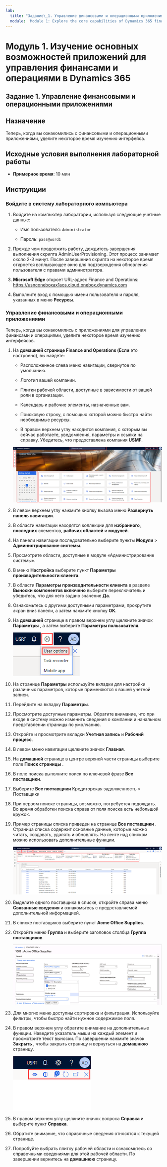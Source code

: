 ```yaml
---
lab:
  title: "Задание\_1. Управление финансовыми и операционными приложениями"
  module: 'Module 1: Explore the core capabilities of Dynamics 365 finance and operations apps'
---
```


# Модуль 1. Изучение основных возможностей приложений для управления финансами и операциями в Dynamics 365

## Задание 1. Управление финансовыми и операционными приложениями

## Назначение

Теперь, когда вы ознакомились с финансовыми и операционными приложениями, уделите некоторое время изучению интерфейса.

## Исходные условия выполнения лабораторной работы

- **Примерное время**: 10 мин

## Инструкции

### Войдите в систему лабораторного компьютера

1.  Войдите на компьютер лаборатории, используя следующие учетные данные:

    - Имя пользователя: `Administrator`

    - Пароль: `pass@word1`

1.  Прежде чем продолжить работу, дождитесь завершения выполнения скрипта AdminUserProvisioning. Этот процесс занимает около 2-3 минут. После завершения скрипта на некоторое время откроется всплывающее окно для подтверждения обновления пользователя с правами администратора. 

1.  **Microsoft Edge** откроет URL-адрес Finance and Operations: <https://usnconeboxax1aos.cloud.onebox.dynamics.com>

1.  Выполните вход с помощью имени пользователя и пароля, указанных в меню **Ресурсы**. 


### Управление финансовыми и операционными приложениями

Теперь, когда вы ознакомились с приложениями для управления финансами и операциями, уделите некоторое время изучению интерфейсов.

1.  На **домашней странице Finance and Operations (Если** это настроено), вы найдете:

    - Расположенное слева меню навигации, свернутое по умолчанию.

    - Логотип вашей компании.

    - Плитки рабочей области, доступные в зависимости от вашей роли в организации.

    - Календарь и рабочие элементы, назначенные вам.

    -  Поисковую строку, с помощью которой можно быстро найти необходимые ресурсы.

    - В правом верхнем углу находится компания, с которым вы сейчас работаете, уведомления, параметры и ссылки на справку. Убедитесь, что предоставлена компания **USMF**.

    ![Снимок экрана домашней страницы Dynamics 365 Finance и операций с выделенными областями.](./media/lab-navigate-finance-and-operations-apps-04.png)

2.  В левом верхнем углу нажмите кнопку вызова меню **Развернуть панель навигации**.

3.  В области навигации находятся коллекции для **избранного**, **последних** элементов, **рабочих областей** и **модулей**.

4.  На панели навигации последовательно выберите пункты **Модули** > **Администрирование системы**.

5.  Просмотрите области, доступные в модуле «Администрирование системы».

6.  В меню **Настройка** выберите пункт **Параметры производительности клиента**.

7.  В области **Параметры производительности клиента** в разделе **Выноски компонентов включено** выберите переключатель и убедитесь, что для него задано значение **Да**.

8.  Ознакомьтесь с другими доступными параметрами, прокрутите экран вниз панели, а затем нажмите кнопку **OK**.

9.  На **домашней** странице в правом верхнем углу щелкните значок **Параметры** , а затем выберите **Параметры пользователя**.

    ![Снимок экрана: значок "Параметры" и раскрывающийся список "Параметры пользователя".](./media/lab-navigate-finance-and-operations-apps-05.png)

10. На странице **Параметры** используйте вкладки для настройки различных параметров, которые применяются к вашей учетной записи.

11. Перейдите на вкладку **Параметры**.

12. Просмотрите доступные параметры. Обратите внимание, что при входе в систему можно изменить сведения о компании и начальном представлении страницы по умолчанию.

13. Откройте и просмотрите вкладки **Учетная запись** и **Рабочий процесс**.

14. В левом меню навигации щелкните значок **Главная**.

15. На **домашней** странице в центре верхней части страницы выберите поле **Поиск страницы** .

16. В поле поиска выполните поиск по ключевой фразе **Все поставщики**.

17. Выберите **Все поставщики** Кредиторская задолженность > Поставщики

18. При первом поиске страницы, возможно, потребуется подождать. Во время обработки поиска справа от поля поиска есть небольшой кружок.

19. Пример страницы списка приведен на странице **Все поставщики** . Страница списка содержит основные данные, которые можно читать, создавать, удалять и обновлять.  На ленте над списком можно использовать дополнительные функции.

    ![Снимок экрана: список всех поставщиков с выделенными функциями меню.](./media/lab-navigate-finance-and-operations-apps-06.png)

20. Выделите одного поставщика в списке, откройте справа меню **Связанные сведения** и ознакомьтесь с предоставляемой дополнительной информацией.

21. В списке поставщиков выберите пункт **Acme Office Supplies**.

22. Откройте меню **Группа** и выберите заголовок столбца **Группа поставщиков**.

    ![Снимок экрана: заголовок столбца группы поставщиков для acme Office Supplies.](./media/lab-navigate-finance-and-operations-apps-07.png)

23. Для многих меню доступны сортировка и фильтрация. Используйте фильтры, чтобы быстро найти нужное содержимое поля.

24. В правом верхнем углу обратите внимание на дополнительные функции. Наведите указатель мыши на каждый элемент и просмотрите текст выноски. По завершении нажмите значок **Закрыть** , чтобы закрыть страницу и вернуться на **домашнюю** страницу.

    ![Снимок экрана: меню в правом верхнем углу страницы списка с дополнительными функциями для подключения к Power Apps, приложениям Office, странице обновления вложений документа, кнопки "Открыть в новом окне" и "Закрыть".](./media/lab-navigate-finance-and-operations-apps-08.png)

25. В правом верхнем углу щелкните значок вопроса **Справка** и выберите пункт **Справка**.

26. Обратите внимание, что справочные сведения относятся к текущей странице.

27. Попробуйте выбрать плитку рабочей области и ознакомьтесь со справочными сведениями для этой рабочей области. По завершении вернитесь на **домашнюю** страницу.

